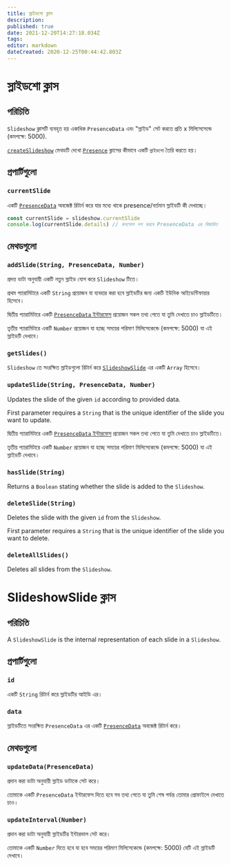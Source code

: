 ```yaml
---
title: স্লাইডশো ক্লাস
description:
published: true
date: 2021-12-20T14:27:18.034Z
tags:
editor: markdown
dateCreated: 2020-12-25T00:44:42.803Z
---
```


# স্লাইডশো ক্লাস

## পরিচিতি

`Slideshow` ক্লাসটি ব্যবহৃত হয় একাধিক `PresenceData` এবং "স্লাইড" সেট করতে প্রতি x মিলিসেসেন্ডে (কমপক্ষে: 5000).

[`createSlideshow`](/dev/presence/class#createslideshow) মেথডটি দেখো [`Presence`](/dev/presence/class) ক্লাসের কীভাবে একটি `স্লাইডশো` তৈরি করতে হয়।

## প্রপার্টিগুলো

### `currentSlide`

একটি [`PresenceData`](/dev/presence/class#presencedata-interface) অবজেক্ট রিটার্ন করে যার মধ্যে থাকে presence/বর্তমান স্লাইডটি কী দেখাচ্ছে।

```ts
const currentSlide = slideshow.currentSlide
console.log(currentSlide.details) // কনসোল লগ করবে PresenceData এর বিস্তারিত
```

## মেথডগুলো

### `addSlide(String, PresenceData, Number)`

প্রদত্ত ডাটা অনুযায়ী একটি নতুন স্লাইড যোগ করে `Slideshow` টিতে।

প্রথম প্যারামিটারে একটি `String` প্রয়োজন যা ব্যবহার করা হবে স্লাইডটির জন্য একটি ইউনিক আইডেন্টিফায়ার হিসেবে।

দ্বিতীয় প্যারামিটারে একটি [`PresenceData` ইন্টারফেস](/dev/presence/class#presencedata-interface) প্রয়োজন সকল তথ্য পেতে যা তুমি দেখাতে চাও স্লাইডটিতে।

তৃতীয় প্যারামিটারে একটি `Number` প্রয়োজন যা হচ্ছে সময়ের পরিমাণ মিলিসেকেন্ডে (কমপক্ষে: 5000) যা এই স্লাইডটি দেখাবে।

### `getSlides()`

`Slideshow` তে সংরক্ষিত স্লাইডগুলো রিটার্ন করে [`SlideshowSlide`](#slideshowslide-class) এর একটি `Array` হিসেবে।

### `updateSlide(String, PresenceData, Number)`

Updates the slide of the given `id` according to provided data.

First parameter requires a `String` that is the unique identifier of the slide you want to update.

দ্বিতীয় প্যারামিটারে একটি [`PresenceData` ইন্টারফেস](/dev/presence/class#presencedata-interface) প্রয়োজন সকল তথ্য পেতে যা তুমি দেখাতে চাও স্লাইডটিতে।

তৃতীয় প্যারামিটারে একটি `Number` প্রয়োজন যা হচ্ছে সময়ের পরিমাণ মিলিসেকেন্ডে (কমপক্ষে: 5000) যা এই স্লাইডটি দেখাবে।

### `hasSlide(String)`

Returns a `Boolean` stating whether the slide is added to the `Slideshow`.

### `deleteSlide(String)`

Deletes the slide with the given `id` from the `Slideshow`.

First parameter requires a `String` that is the unique identifier of the slide you want to delete.

### `deleteAllSlides()`

Deletes all slides from the `Slideshow`.

# SlideshowSlide ক্লাস

## পরিচিতি

A `SlideshowSlide` is the internal representation of each slide in a `Slideshow`.

## প্রপার্টিগুলো

### `id`

একটি `String` রিটার্ন করে স্লাইডটির আইডি এর।

### `data`

স্লাইডটিতে সংরক্ষিত `PresenceData` এর একটি [`PresenceData`](/dev/presence/class#presencedata-interface) অবজেক্ট রিটার্ন করে।

## মেথডগুলো

### `updateData(PresenceData)`

প্রদান করা ডাটা অনুযায়ী স্লাইড ডাটাকে সেট করে।

তোমাকে একটি `PresenceData` ইন্টারফেস দিতে হবে সব তথ্য পেতে যা তুমি শেষ পর্যন্ত তোমার প্রোফাইলে দেখাতে চাও।

### `updateInterval(Number)`

প্রদান করা ডাটা অনুযায়ী স্লাইডটির ইন্টারভাল সেট করে।

তোমাকে একটি `Number` দিতে হবে যা হবে সময়ের পরিমাণ মিলিসেকেন্ডে (কমপক্ষে: 5000) যেটি এই স্লাইডটি দেখাবে।
